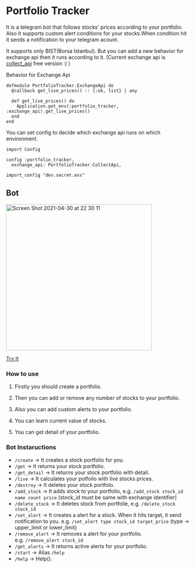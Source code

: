 # Portfolio Tracker

It is a telegram bot that follows stocks' prices according to your portfolio. Also it supports custom alert conditions for your stocks.When condition hit it sends a notification to your telegram acount.

It supports only BIST(Borsa Istanbul). But you can add a new behavior for exchange api then it runs according to it.
(Current exchange api is [collect_api](https://collectapi.com/tr/api/economy/altin-doviz-ve-borsa-api) free version :) )

Behavior for Exchange Api
```
defmodule PortfolioTracker.ExchangeApi do
  @callback get_live_prices() :: {:ok, list} | any

  def get_live_prices() do
    Application.get_env(:portfolio_tracker, :exchange_api).get_live_prices()
  end
end
```
You can set config to decide which exchange api runs on which environment.
```
import Config

config :portfolio_tracker,
  exchange_api: PortfolioTracker.CollectApi,

import_config "dev.secret.exs"

```


## Bot
[<img width="398" alt="Screen Shot 2021-04-30 at 22 30 11" src="https://user-images.githubusercontent.com/13722649/116748942-daaa8280-aa08-11eb-8502-43f1bda81e2d.png">](https://t.me/foter_portfolio_tracker_bot)

[Try It](https://t.me/foter_portfolio_tracker_bot)

### How to use
1. Firstly you should create a portfolio.

2. Then you can add or remove any number of stocks to your portfolio.

3. Also you can add custom alerts to your portfolio.

4. You can learn current value of stocks.

5. You can get detail of your portfolio.<br>


### Bot Instaructions

*  `/create`        -> It creates a stock portfolio for you.
*  `/get`           -> It returns your stock portfolio.
*  `/get_detail`    -> It returns your stock portfolio with detail.
*  `/live`          -> It calculates your potfolio with live stocks prices.
*  `/destroy`       -> It deletes your stock portfolo.
*  `/add_stock`     -> It adds stock to your portfolio,
                       e.g. `/add_stock stock_id name count price`
                       (stock_id must be same with exchange identifier)
*  `/delete_stock`  -> It deletes stock from portfolie,
                       e.g. `/delete_stock stock_id`
*  `/set_alert`     -> It creates a alert for a stock. When it hits target, it send notification to you.
                       e.g. `/set_alert type stock_id target_price`
                       (type -> upper_limit or lower_limit)   
*  `/remove_alert`  -> It removes a alert for your portfolio.  
                       e.g. `/remove_alert stock_id`                     
*  `/get_alerts`    -> It returns active alerts for your portfolio.   
*  `/start`         -> Alias `/help `                   
*  `/help`          -> Help().
